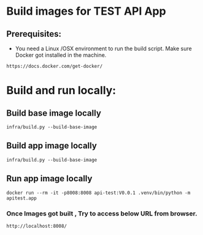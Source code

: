 # Build images for TEST API App
## Prerequisites:
- You need a Linux /OSX environment to run the build script. Make sure Docker got installed in the machine.
```
https://docs.docker.com/get-docker/
```

# Build and run locally:

## Build base image locally
```
infra/build.py --build-base-image
```

## Build app image locally
```
infra/build.py --build-base-image
```

## Run app image locally
```
docker run --rm -it -p8008:8008 api-test:V0.0.1 .venv/bin/python -m apitest.app
```

### Once Images got built , Try to access below URL from browser.
```
http://localhost:8008/
```
